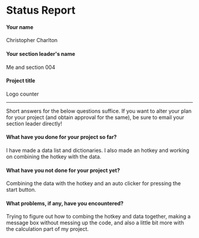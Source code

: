 # Status Report

#### Your name

Christopher Charlton

#### Your section leader's name

Me and section 004


#### Project title

Logo counter

***

Short answers for the below questions suffice. If you want to alter your plan for your project (and obtain approval for the same), be sure to email your section leader directly!

#### What have you done for your project so far?

I have made a data list and dictionaries. I also made an hotkey and working on combining the hotkey with the data.

#### What have you not done for your project yet?

Combining the data with the hotkey and an auto clicker for pressing the start button.

#### What problems, if any, have you encountered?

Trying to figure out how to combing the hotkey and data together, making a message box without messing up the code, and also a little bit more with the calculation part of my project.
